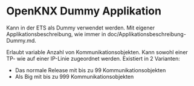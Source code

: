 # OpenKNX Dummy Applikation

Kann in der ETS als Dummy verwendet werden. Mit eigener Applikationsbeschreibung, wie immer in doc/Applikationsbeschreibung-Dummy.md.

Erlaubt variable Anzahl von Kommunikationsobjekten. Kann sowohl einer TP- wie auf einer IP-Linie zugeordnet werden. Existiert in 2 Varianten: 

* Das normale Release mit bis zu 99 Kommunikationsobjekten
* Als Big mit bis zu 999 Kommunikationsobjekten


